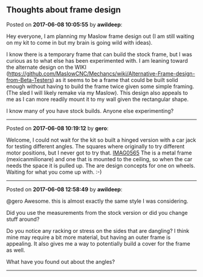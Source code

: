## Thoughts about frame design
Posted on **2017-06-08 10:05:55** by **awildeep**:

Hey everyone, I am planning my Maslow frame design out (I am still waiting on my kit to come in but my brain is going wild with ideas).

I know there is a temporary frame that can build the stock frame, but I was curious as to what else has been experimented with.  I am leaning toward the alternate design on the WIKI (https://github.com/MaslowCNC/Mechancs/wiki/Alternative-Frame-design-from-Beta-Testers) as it seems to be a frame that could be built solid enough without having to build the frame twice given some simple framing. (The sled I will likely remake via my Maslow).  This design also appeals to me as I can more readily mount it to my wall given the rectangular shape.

I know many of you have stock builds.  Anyone else experimenting?

---

Posted on **2017-06-08 10:19:12** by **gero**:

Welcome, I could not wait for the kit so built a hinged version with a car jack for testing different angles. The squares where originally to try different motor positions, but I never got to try that.  [IMAG0565](//muut.com/u/maslowcnc/s3/:maslowcnc:yctn:imag0565.jpg.jpg) The is a metal frame (mexicanmilionare) and one that is mounted to the ceiling, so when the car needs the space it is pulled up. The are design concepts for one on wheels. Waiting for what you come up with. :-)

---

Posted on **2017-06-08 12:58:49** by **awildeep**:

@gero Awesome.  this is almost exactly the same style I was considering.   

Did you use the measurements from the stock version or did you change stuff around?  

Do you notice any racking or stress on the sides that are dangling?   I think mine may require a bit more material, but having an outer frame is appealing.  It also gives me a way to potentially build a cover for the frame as well.

What have you found out about the angles?

---

